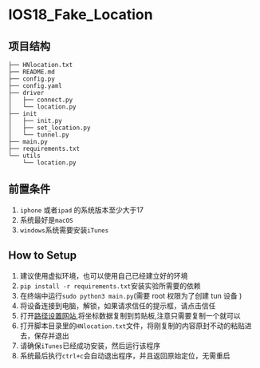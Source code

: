 # IOS18_Fake_Location

## 项目结构
```tree
├── HNlocation.txt
├── README.md
├── config.py
├── config.yaml
├── driver
│   ├── connect.py
│   └── location.py
├── init
│   ├── init.py
│   ├── set_location.py
│   └── tunnel.py
├── main.py
├── requirements.txt
└── utils
    └── location.py
```

## 前置条件

1. `iphone` 或者`ipad` 的系统版本至少大于17
2. 系统最好是`macOS`
3. `windows`系统需要安装`iTunes`

## How to Setup

1. 建议使用虚拟环境，也可以使用自己已经建立好的环境
2. `pip install -r requirements.txt`安装实验所需要的依赖
3. 在终端中运行`sudo python3 main.py`(需要 root 权限为了创建 tun 设备 )
4. 将设备连接到电脑，解锁，如果请求信任的提示框，请点击信任
5. 打开[路径设置网站](https://fakerun.myth.cx/),将坐标数据复制到剪贴板,注意只需要复制一个就可以
6. 打开脚本目录里的`HNlocation.txt`文件，将刚复制的内容原封不动的粘贴进去，保存并退出
7. 请确保`iTunes`已经成功安装，然后运行该程序
8. 系统最后执行`ctrl+c`会自动退出程序，并且返回原始定位，无需重启